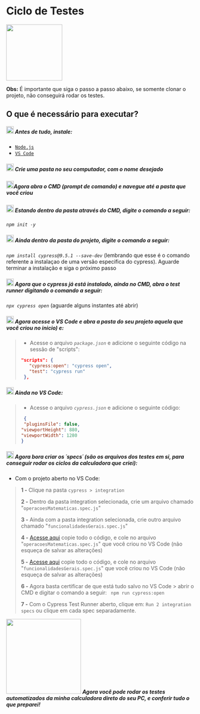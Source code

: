 # Ciclo de Testes 

<img src="https://miro.medium.com/max/1200/1*HuEr6-Y7nXOTGJoyZf0Yew.png" weight="150" height="150" align="center"></img>

**Obs:** É importante que siga o passo a passo abaixo, se somente clonar o projeto, não conseguirá rodar os testes.

## O que é necessário para executar?
##### <img src="https://cdn-icons-png.flaticon.com/512/3840/3840653.png" weight="20px" height="20px"></img> Antes de tudo, instale:
- <a href="https://nodejs.org/en/download/">`Node.js`</a>
- <a href="https://code.visualstudio.com/download">`VS Code`</a>

##### <img src="https://cdn-icons-png.flaticon.com/512/3840/3840738.png" weight="20px" height="20px"></img> Crie uma pasta no seu computador, com o nome desejado

##### <img src="https://cdn-icons-png.flaticon.com/512/3840/3840739.png" weight="20px" height="20px"></img>Agora abra o CMD (prompt de comando) e navegue até a pasta que você criou

##### <img src="https://cdn-icons-png.flaticon.com/512/3840/3840753.png" weight="20px" height="20px"></img> Estando dentro da pasta através do CMD, digite o comando a seguir: 
_`npm init -y`_  


#####  <img src="https://cdn-icons-png.flaticon.com/512/3840/3840754.png" weight="20px" height="20px"></img> Ainda dentro da pasta do projeto, digite o comando a seguir:
_`npm install cypress@9.5.1 --save-dev`_  (lembrando que esse é o comando referente a instalaçao de uma versão especifica do cypress). Aguarde terminar a instalação e siga o próximo passo

#####  <img src="https://cdn-icons-png.flaticon.com/512/3840/3840755.png" weight="20px" height="20px"></img> Agora que o cypress já está instalado, ainda no CMD, abra o test runner digitando o comando a seguir: 
_`npx cypress open`_   (aguarde alguns instantes até abrir)

#####  <img src="https://cdn-icons-png.flaticon.com/512/3840/3840771.png" weight="20px" height="20px"></img> Agora acesse o VS Code e abra a pasta do seu projeto aquela que você criou no inicio) e:
>- Acesse o arquivo _`package.json`_ e adicione o seguinte código na sessão de "scripts":
>```json
> "scripts": {
>    "cypress:open": "cypress open",
>    "test": "cypress run"
>  },
>```

##### <img src="https://cdn-icons-png.flaticon.com/512/3840/3840772.png" weight="20px" height="20px"></img> Ainda no VS Code:
> - Acesse o arquivo _`cypress.json`_ e adicione o seguinte código:
 >```json
>  {
>  "pluginsFile": false,
 > "viewportHeight": 880,
 > "viewportWidth": 1280
>}
>```

##### <img src="https://cdn-icons-png.flaticon.com/512/3840/3840773.png" weight="20px" height="20px"></img> Agora bora criar os ´specs´ (são os arquivos dos testes em si, para conseguir rodar os ciclos da calculadora que criei):
- Com o projeto aberto no VS Code:

>**1 -** Clique na pasta `cypress > integration`
>
>**2 -** Dentro da pasta integration selecionada, crie um arquivo chamado "`operacoesMatematicas.spec.js`" 
>
>**3 -** Ainda com a pasta integration selecionada, crie outro arquivo chamado "`funcionalidadesGerais.spec.js`" 
>
>**4 -** <a href="https://github.com/FrancoRoldao/Calculadora/blob/main/cypress/integration/operacoesMatematicas.spec.js">Acesse aqui</a> copie todo o código, e cole no arquivo "`operacoesMatematicas.spec.js`" que você criou no VS Code (não esqueça de salvar as alterações)
>
>**5 -** <a href="https://github.com/FrancoRoldao/Calculadora/blob/main/cypress/integration/operacoesMatematicas.spec.js">Acesse aqui</a> copie todo o código, e cole no arquivo "`funcionalidadesGerais.spec.js`" que você criou no VS Code (não esqueça de salvar as alterações)
>
>**6 -**  Agora basta certificar de que está tudo salvo no VS Code > abrir o CMD e digitar o comando a seguir: ` npm run cypress:open`
>
>**7 -**  Com o Cypress Test Runner aberto, clique em: `Run 2 integration specs` ou clique em cada spec separadamente. 









<img src="https://imagensemoldes.com.br/wp-content/uploads/2020/07/Parab%C3%A9ns-PNG-1280x720.png" weight="200px" height="200px"></img> _***Agora você pode rodar os testes automatizados da minha calculadora direto do seu PC, e conferir tudo o que preparei!***_





